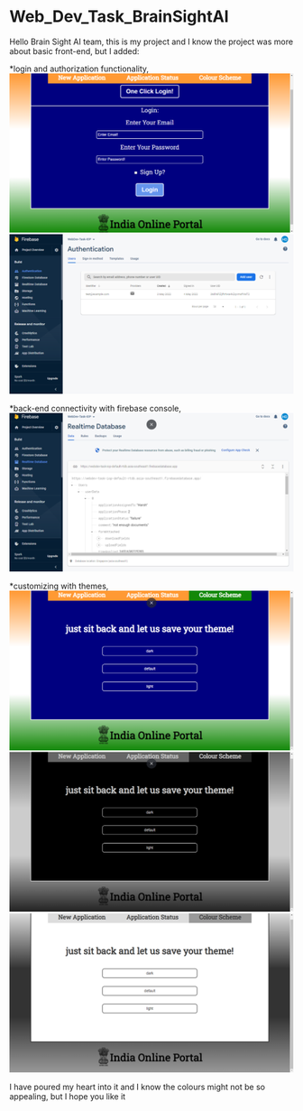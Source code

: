 # Web_Dev_Task_BrainSightAI

Hello Brain Sight AI team, this is my project and I know the project was more about basic front-end, but I added: 

*login and authorization functionality,
<img src='./imageFilesForReadme/login-functionality-1-login-page.PNG'>
<br/>
<img src='./imageFilesForReadme/login-functionality-2-authentication-and-backend.PNG'>
<br/>

*back-end connectivity with firebase console,
<img src='./imageFilesForReadme/back-end-connectivity-1-firebase-console.PNG'>
<br/>

*customizing with themes,
<img src='./imageFilesForReadme/theme-customization-functionality-1-using-localStorage.PNG'>
<br/>
<img src='./imageFilesForReadme/theme-customization-functionality-2-using-localStorage.PNG'>
<br/>
<img src='./imageFilesForReadme/theme-customization-functionality-3-using-localStorage.PNG'>
<br/>


I have poured my heart into it and I know the colours might not be so appealing, but I hope you like it
